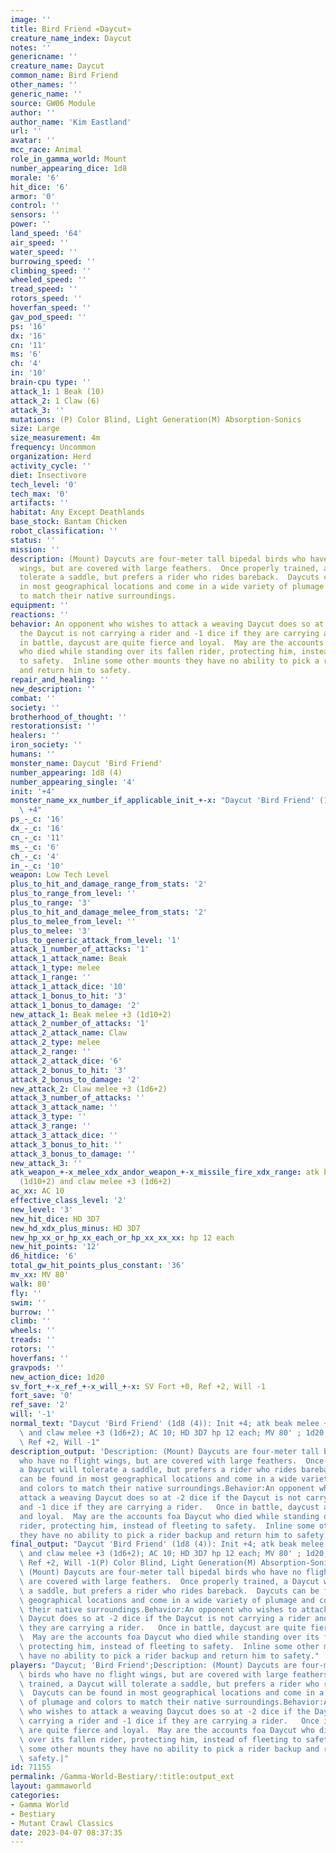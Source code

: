 ```yaml
---
image: ''
title: Bird Friend «Daycut»
creature_name_index: Daycut
notes: ''
genericname: ''
creature_name: Daycut
common_name: Bird Friend
other_names: ''
generic_name: ''
source: GW06 Module
author: ''
author_name: 'Kim Eastland'
url: ''
avatar: ''
mcc_race: Animal
role_in_gamma_world: Mount
number_appearing_dice: 1d8
morale: '6'
hit_dice: '6'
armor: '0'
control: ''
sensors: ''
power: ''
land_speed: '64'
air_speed: ''
water_speed: ''
burrowing_speed: ''
climbing_speed: ''
wheeled_speed: ''
tread_speed: ''
rotors_speed: ''
hoverfan_speed: ''
gav_pod_speed: ''
ps: '16'
dx: '16'
cn: '11'
ms: '6'
ch: '4'
in: '10'
brain-cpu type: ''
attack_1: 1 Beak (10)
attack_2: 1 Claw (6)
attack_3: ''
mutations: (P) Color Blind, Light Generation(M) Absorption-Sonics
size: Large
size_measurement: 4m
frequency: Uncommon
organization: Herd
activity_cycle: ''
diet: Insectivore
tech_level: '0'
tech_max: '0'
artifacts: ''
habitat: Any Except Deathlands
base_stock: Bantam Chicken
robot_classification: ''
status: ''
mission: ''
description: (Mount) Daycuts are four-meter tall bipedal birds who have no flight
  wings, but are covered with large feathers.  Once properly trained, a Daycut will
  tolerate a saddle, but prefers a rider who rides bareback.  Daycuts can be found
  in most geographical locations and come in a wide variety of plumage and colors
  to match their native surroundings.
equipment: ''
reactions: ''
behavior: An opponent who wishes to attack a weaving Daycut does so at -2 dice if
  the Daycut is not carrying a rider and -1 dice if they are carrying a rider.   Once
  in battle, daycust are quite fierce and loyal.  May are the accounts foa Daycut
  who died while standing over its fallen rider, protecting him, instead of fleeting
  to safety.  Inline some other mounts they have no ability to pick a rider backup
  and return him to safety.
repair_and_healing: ''
new_description: ''
combat: ''
society: ''
brotherhood_of_thought: ''
restorationsist: ''
healers: ''
iron_society: ''
humans: ''
monster_name: Daycut 'Bird Friend'
number_appearing: 1d8 (4)
number_appearing_single: '4'
init: '+4'
monster_name_xx_number_if_applicable_init_+-x: "Daycut 'Bird Friend' (1d8 (4)): Init\
  \ +4"
ps_-_c: '16'
dx_-_c: '16'
cn_-_c: '11'
ms_-_c: '6'
ch_-_c: '4'
in_-_c: '10'
weapon: Low Tech Level
plus_to_hit_and_damage_range_from_stats: '2'
plus_to_range_from_level: ''
plus_to_range: '3'
plus_to_hit_and_damage_melee_from_stats: '2'
plus_to_melee_from_level: ''
plus_to_melee: '3'
plus_to_generic_attack_from_level: '1'
attack_1_number_of_attacks: '1'
attack_1_attack_name: Beak
attack_1_type: melee
attack_1_range: ''
attack_1_attack_dice: '10'
attack_1_bonus_to_hit: '3'
attack_1_bonus_to_damage: '2'
new_attack_1: Beak melee +3 (1d10+2)
attack_2_number_of_attacks: '1'
attack_2_attack_name: Claw
attack_2_type: melee
attack_2_range: ''
attack_2_attack_dice: '6'
attack_2_bonus_to_hit: '3'
attack_2_bonus_to_damage: '2'
new_attack_2: Claw melee +3 (1d6+2)
attack_3_number_of_attacks: ''
attack_3_attack_name: ''
attack_3_type: ''
attack_3_range: ''
attack_3_attack_dice: ''
attack_3_bonus_to_hit: ''
attack_3_bonus_to_damage: ''
new_attack_3: ''
atk_weapon_+-x_melee_xdx_andor_weapon_+-x_missile_fire_xdx_range: atk beak melee +3
  (1d10+2) and claw melee +3 (1d6+2)
ac_xx: AC 10
effective_class_level: '2'
new_level: '3'
new_hit_dice: HD 3D7
new_hd_xdx_plus_minus: HD 3D7
new_hp_xx_or_hp_xx_each_or_hp_xx_xx_xx: hp 12 each
new_hit_points: '12'
d6_hitdice: '6'
total_gw_hit_points_plus_constant: '36'
mv_xx: MV 80'
walk: 80'
fly: ''
swim: ''
burrow: ''
climb: ''
wheels: ''
treads: ''
rotors: ''
hoverfans: ''
gravpods: ''
new_action_dice: 1d20
sv_fort_+-x_ref_+-x_will_+-x: SV Fort +0, Ref +2, Will -1
fort_save: '0'
ref_save: '2'
will: '-1'
normal_text: "Daycut 'Bird Friend' (1d8 (4)): Init +4; atk beak melee +3 (1d10+2)\
  \ and claw melee +3 (1d6+2); AC 10; HD 3D7 hp 12 each; MV 80' ; 1d20; SV Fort +0,\
  \ Ref +2, Will -1"
description_output: 'Description: (Mount) Daycuts are four-meter tall bipedal birds
  who have no flight wings, but are covered with large feathers.  Once properly trained,
  a Daycut will tolerate a saddle, but prefers a rider who rides bareback.  Daycuts
  can be found in most geographical locations and come in a wide variety of plumage
  and colors to match their native surroundings.Behavior:An opponent who wishes to
  attack a weaving Daycut does so at -2 dice if the Daycut is not carrying a rider
  and -1 dice if they are carrying a rider.   Once in battle, daycust are quite fierce
  and loyal.  May are the accounts foa Daycut who died while standing over its fallen
  rider, protecting him, instead of fleeting to safety.  Inline some other mounts
  they have no ability to pick a rider backup and return him to safety.'
final_output: "Daycut 'Bird Friend' (1d8 (4)): Init +4; atk beak melee +3 (1d10+2)\
  \ and claw melee +3 (1d6+2); AC 10; HD 3D7 hp 12 each; MV 80' ; 1d20; SV Fort +0,\
  \ Ref +2, Will -1(P) Color Blind, Light Generation(M) Absorption-SonicsDescription:\
  \ (Mount) Daycuts are four-meter tall bipedal birds who have no flight wings, but\
  \ are covered with large feathers.  Once properly trained, a Daycut will tolerate\
  \ a saddle, but prefers a rider who rides bareback.  Daycuts can be found in most\
  \ geographical locations and come in a wide variety of plumage and colors to match\
  \ their native surroundings.Behavior:An opponent who wishes to attack a weaving\
  \ Daycut does so at -2 dice if the Daycut is not carrying a rider and -1 dice if\
  \ they are carrying a rider.   Once in battle, daycust are quite fierce and loyal.\
  \  May are the accounts foa Daycut who died while standing over its fallen rider,\
  \ protecting him, instead of fleeting to safety.  Inline some other mounts they\
  \ have no ability to pick a rider backup and return him to safety."
players: "Daycut; 'Bird Friend';Description: (Mount) Daycuts are four-meter tall bipedal\
  \ birds who have no flight wings, but are covered with large feathers.  Once properly\
  \ trained, a Daycut will tolerate a saddle, but prefers a rider who rides bareback.\
  \  Daycuts can be found in most geographical locations and come in a wide variety\
  \ of plumage and colors to match their native surroundings.Behavior:An opponent\
  \ who wishes to attack a weaving Daycut does so at -2 dice if the Daycut is not\
  \ carrying a rider and -1 dice if they are carrying a rider.   Once in battle, daycust\
  \ are quite fierce and loyal.  May are the accounts foa Daycut who died while standing\
  \ over its fallen rider, protecting him, instead of fleeting to safety.  Inline\
  \ some other mounts they have no ability to pick a rider backup and return him to\
  \ safety.|"
id: 71155
permalink: /Gamma-World-Bestiary/:title:output_ext
layout: gammaworld
categories:
- Gamma World
- Bestiary
- Mutant Crawl Classics
date: 2023-04-07 08:37:35
---
```

